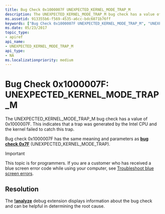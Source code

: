 ```yaml
---
title: Bug Check 0x1000007F UNEXPECTED_KERNEL_MODE_TRAP_M
description: The UNEXPECTED_KERNEL_MODE_TRAP_M bug check has a value of 0x1000007F.
ms.assetid: 913355b6-f569-4535-a6cc-bdc6071b76ff
keywords: ["Bug Check 0x1000007F UNEXPECTED_KERNEL_MODE_TRAP_M", "UNEXPECTED_KERNEL_MODE_TRAP_M"]
ms.date: 05/23/2017
topic_type:
- apiref
api_name:
- UNEXPECTED_KERNEL_MODE_TRAP_M
api_type:
- NA
ms.localizationpriority: medium
---
```


# Bug Check 0x1000007F: UNEXPECTED\_KERNEL\_MODE\_TRAP\_M


The UNEXPECTED\_KERNEL\_MODE\_TRAP\_M bug check has a value of 0x1000007F. This indicates that a trap was generated by the Intel CPU and the kernel failed to catch this trap.

Bug check 0x1000007F has the same meaning and parameters as [**bug check 0x7F**](bug-check-0x7f--unexpected-kernel-mode-trap.md) (UNEXPECTED\_KERNEL\_MODE\_TRAP).

> [!IMPORTANT]
> This topic is for programmers. If you are a customer who has received a blue screen error code while using your computer, see [Troubleshoot blue screen errors](https://www.windows.com/stopcode).

## Resolution
The [**!analyze**](https://docs.microsoft.com/windows-hardware/drivers/debugger/-analyze) debug extension displays information about the bug check and can be helpful in determining the root cause.

 




